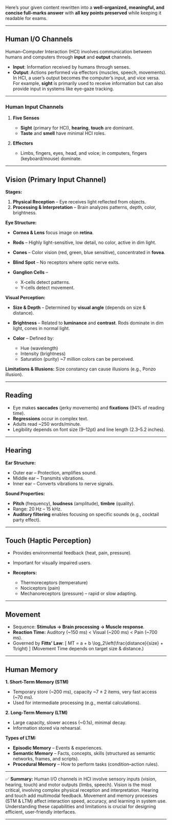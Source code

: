 Here’s your given content rewritten into a **well-organized, meaningful, and concise full-marks answer** with **all key points preserved** while keeping it readable for exams.

---

## **Human I/O Channels**

Human–Computer Interaction (HCI) involves communication between humans and computers through **input** and **output** channels.

* **Input**: Information received by humans through senses.
* **Output**: Actions performed via effectors (muscles, speech, movements).
  In HCI, a user’s output becomes the computer’s input, and vice versa. For example, **sight** is primarily used to receive information but can also provide input in systems like eye-gaze tracking.

---

### **Human Input Channels**

1. **Five Senses**

   * **Sight** (primary for HCI), **hearing**, **touch** are dominant.
   * **Taste** and **smell** have minimal HCI roles.
2. **Effectors**

   * Limbs, fingers, eyes, head, and voice; in computers, fingers (keyboard/mouse) dominate.

---

## **Vision** (Primary Input Channel)

**Stages:**

1. **Physical Reception** – Eye receives light reflected from objects.
2. **Processing & Interpretation** – Brain analyzes patterns, depth, color, brightness.

**Eye Structure:**

* **Cornea & Lens** focus image on **retina**.
* **Rods** – Highly light-sensitive, low detail, no color, active in dim light.
* **Cones** – Color vision (red, green, blue sensitive), concentrated in **fovea**.
* **Blind Spot** – No receptors where optic nerve exits.
* **Ganglion Cells** –

  * X-cells detect patterns.
  * Y-cells detect movement.

**Visual Perception:**

* **Size & Depth** – Determined by **visual angle** (depends on size & distance).
* **Brightness** – Related to **luminance** and **contrast**. Rods dominate in dim light, cones in normal light.
* **Color** – Defined by:

  * Hue (wavelength)
  * Intensity (brightness)
  * Saturation (purity)
    ~7 million colors can be perceived.

**Limitations & Illusions:** Size constancy can cause illusions (e.g., Ponzo illusion).

---

## **Reading**

* Eye makes **saccades** (jerky movements) and **fixations** (94% of reading time).
* **Regressions** occur in complex text.
* Adults read ~250 words/minute.
* Legibility depends on font size (9–12pt) and line length (2.3–5.2 inches).

---

## **Hearing**

**Ear Structure:**

* Outer ear – Protection, amplifies sound.
* Middle ear – Transmits vibrations.
* Inner ear – Converts vibrations to nerve signals.

**Sound Properties:**

* **Pitch** (frequency), **loudness** (amplitude), **timbre** (quality).
* Range: 20 Hz – 15 kHz.
* **Auditory filtering** enables focusing on specific sounds (e.g., cocktail party effect).

---

## **Touch (Haptic Perception)**

* Provides environmental feedback (heat, pain, pressure).
* Important for visually impaired users.
* **Receptors:**

  * Thermoreceptors (temperature)
  * Nociceptors (pain)
  * Mechanoreceptors (pressure) – rapid or slow adapting.

---

## **Movement**

* Sequence: **Stimulus → Brain processing → Muscle response**.
* **Reaction Time:** Auditory (~150 ms) < Visual (~200 ms) < Pain (~700 ms).
* Governed by **Fitts’ Law**:
  [
  MT = a + b \log_2\left(\frac{distance}{size} + 1\right)
  ]
  (Movement Time depends on target size & distance.)

---

## **Human Memory**

**1. Short-Term Memory (STM)**

* Temporary store (~200 ms), capacity ~7 ± 2 items, very fast access (~70 ms).
* Used for intermediate processing (e.g., mental calculations).

**2. Long-Term Memory (LTM)**

* Large capacity, slower access (~0.1s), minimal decay.
* Information stored via rehearsal.

**Types of LTM:**

* **Episodic Memory** – Events & experiences.
* **Semantic Memory** – Facts, concepts, skills (structured as semantic networks, frames, and scripts).
* **Procedural Memory** – How to perform tasks (condition–action rules).

---

✅ **Summary:**
Human I/O channels in HCI involve sensory inputs (vision, hearing, touch) and motor outputs (limbs, speech). Vision is the most critical, involving complex physical reception and interpretation. Hearing and touch add multimodal feedback. Movement and memory processes (STM & LTM) affect interaction speed, accuracy, and learning in system use. Understanding these capabilities and limitations is crucial for designing efficient, user-friendly interfaces.

---


